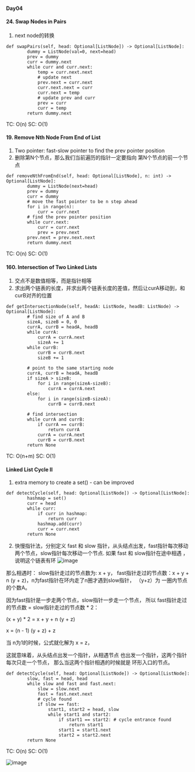 #### Day04
#### 24. Swap Nodes in Pairs
1. next node的转换
```
def swapPairs(self, head: Optional[ListNode]) -> Optional[ListNode]:
        dummy = ListNode(val=0, next=head)
        prev = dummy
        curr = dummy.next
        while curr and curr.next:
            temp = curr.next.next
            # update next
            prev.next = curr.next
            curr.next.next = curr
            curr.next = temp
            # update prev and curr
            prev = curr
            curr = temp
        return dummy.next
```
TC: O(n)  SC: O(1)

#### 19. Remove Nth Node From End of List
1. Two pointer: fast-slow pointer to find the prev pointer position
2. 删除第N个节点，那么我们当前遍历的指针一定要指向 第N个节点的前一个节点
```
def removeNthFromEnd(self, head: Optional[ListNode], n: int) -> Optional[ListNode]:
        dummy = ListNode(next=head)
        prev = dummy
        curr = dummy
        # move the fast pointer to be n step ahead
        for i in range(n):
            curr = curr.next
        # find the prev pointer position
        while curr.next:
            curr = curr.next
            prev = prev.next
        prev.next = prev.next.next
        return dummy.next
```
TC: O(n)  SC: O(1)

#### 160. Intersection of Two Linked Lists
1. 交点不是数值相等，而是指针相等
2. 求出两个链表的长度，并求出两个链表长度的差值，然后让curA移动到，和curB对齐的位置
```
def getIntersectionNode(self, headA: ListNode, headB: ListNode) -> Optional[ListNode]:
        # find size of A and B
        sizeA, sizeB = 0, 0
        currA, currB = headA, headB
        while currA:
            currA = currA.next
            sizeA += 1
        while currB:
            currB = currB.next
            sizeB += 1

        # point to the same starting node
        currA, currB = headA, headB
        if sizeA > sizeB:
            for i in range(sizeA-sizeB):
                currA = currA.next
        else:
            for i in range(sizeB-sizeA):
                currB = currB.next
        
        # find intersection
        while currA and currB:
            if currA == currB:
                return currA
            currA = currA.next
            currB = currB.next
        return None
```
TC: O(n+m)  SC: O(1)

#### Linked List Cycle II
1. extra memory to create a set() - can be improved
```
def detectCycle(self, head: Optional[ListNode]) -> Optional[ListNode]:
        hashmap = set()
        curr = head
        while curr:
            if curr in hashmap:
                return curr
            hashmap.add(curr)
            curr = curr.next
        return None
```
2. 快慢指针法，分别定义 fast 和 slow 指针，从头结点出发，fast指针每次移动两个节点，slow指针每次移动一个节点.
   如果 fast 和 slow指针在途中相遇 ，说明这个链表有环
![image](https://github.com/user-attachments/assets/77d84e9d-f55b-43b3-a9ed-b62eb1b9feb2)

那么相遇时： slow指针走过的节点数为: x + y， fast指针走过的节点数：x + y + n (y + z)，n为fast指针在环内走了n圈才遇到slow指针， （y+z）为 一圈内节点的个数A。

因为fast指针是一步走两个节点，slow指针一步走一个节点， 所以 fast指针走过的节点数 = slow指针走过的节点数 * 2：

(x + y) * 2 = x + y + n (y + z)

x = (n - 1) (y + z) + z

当 n为1的时候，公式就化解为 x = z，

这就意味着，从头结点出发一个指针，从相遇节点 也出发一个指针，这两个指针每次只走一个节点， 那么当这两个指针相遇的时候就是 环形入口的节点。
```
def detectCycle(self, head: Optional[ListNode]) -> Optional[ListNode]:
        slow, fast = head, head
        while slow and fast and fast.next:
            slow = slow.next
            fast = fast.next.next
            # cycle found
            if slow == fast:
                start1, start2 = head, slow
                while start1 and start2:
                    if start1 == start2: # cycle entrance found
                        return start1
                    start1 = start1.next
                    start2 = start2.next
        return None
```
TC: O(n)  SC: O(1)

![image](https://github.com/user-attachments/assets/aba5103f-663c-4cac-9196-12f02f598f1e)

